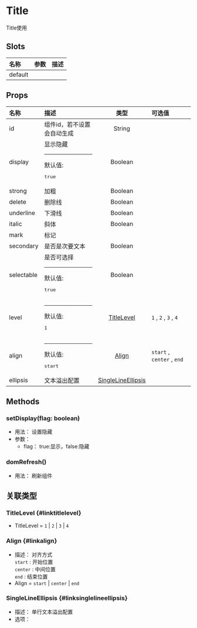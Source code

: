 # Title


Title使用

## Slots


<div class="slots">

| 名称    | 参数 | 描述 |
| :------ | :--- | :--- |
| default |      |      |

</div>



## Props


<div class="props">

| 名称       | 描述                                     |                      类型                     | 可选值                     |
| :--------- | :--------------------------------------- | :-------------------------------------------: | :------------------------- |
| id         | 组件id，若不设置会自动生成               |                     String                    |                            |
| display    | 显示隐藏<hr>默认值:<br><pre>true</pre>   |                    Boolean                    |                            |
| strong     | 加粗                                     |                    Boolean                    |                            |
| delete     | 删除线                                   |                    Boolean                    |                            |
| underline  | 下滑线                                   |                    Boolean                    |                            |
| italic     | 斜体                                     |                    Boolean                    |                            |
| mark       | 标记                                     |                                               |                            |
| secondary  | 是否是次要文本                           |                    Boolean                    |                            |
| selectable | 是否可选择<hr>默认值:<br><pre>true</pre> |                    Boolean                    |                            |
| level      | <hr>默认值:<br><pre>1</pre>              |         [TitleLevel](#linktitlelevel)         | `1` , `2` , `3` , `4`      |
| align      | <hr>默认值:<br><pre>start</pre>          |              [Align](#linkalign)              | `start` , `center` , `end` |
| ellipsis   | 文本溢出配置                             | [SingleLineEllipsis](#linksinglelineellipsis) |                            |

</div>



## Methods

### setDisplay(flag: boolean)
- 用法： 设置隐藏
- 参数：
	 - flag： true:显示，false:隐藏

### domRefresh()
- 用法： 刷新组件

## 关联类型



### TitleLevel {#linktitlelevel}

- TitleLevel = 	 `1` \| `2` \| `3` \| `4`

### Align {#linkalign}

- 描述： 对齐方式<br/>`start` : 开始位置<br/>`center` : 中间位置<br/>`end` : 结束位置
- Align = 	 `start` \| `center` \| `end`

### SingleLineEllipsis {#linksinglelineellipsis}

- 描述： 单行文本溢出配置
- 选项：